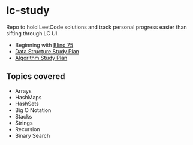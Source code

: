 # lc-study
Repo to hold LeetCode solutions and track personal progress easier than sifting through LC UI.

- Beginning with [Blind 75](https://leetcode.com/discuss/general-discussion/460599/blind-75-leetcode-questions)
- [Data Structure Study Plan](https://leetcode.com/study-plan/data-structure/?progress=r760p87)
- [Algorithm Study Plan](https://leetcode.com/study-plan/algorithm/?progress=r873kw2)

## Topics covered

- Arrays
- HashMaps
- HashSets
- Big O Notation
- Stacks
- Strings
- Recursion
- Binary Search